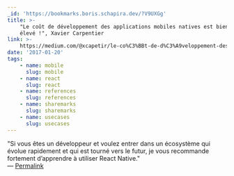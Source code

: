 ```yaml
---
_id: 'https://bookmarks.boris.schapira.dev/?V9UXGg'
title: >-
    "Le coût de développement des applications mobiles natives est bien trop
    élevé !", Xavier Carpentier
link: >-
    https://medium.com/@xcapetir/le-co%C3%BBt-de-d%C3%A9veloppement-des-applications-mobiles-natives-est-bien-trop-%C3%A9lev%C3%A9-7a2234c53c96#.q4isddmgy
date: '2017-01-20'
tags:
    - name: mobile
      slug: mobile
    - name: react
      slug: react
    - name: references
      slug: references
    - name: sharemarks
      slug: sharemarks
    - name: usecases
      slug: usecases
---
```


&quot;Si vous êtes un développeur et voulez entrer dans un écosystème qui évolue
rapidement et qui est tourné vers le futur, je vous recommande fortement
d’apprendre à utiliser React Native.&quot; <br>&#8212;
<a href="https://bookmarks.boris.schapira.dev/?V9UXGg" title="Permalink">Permalink</a>

